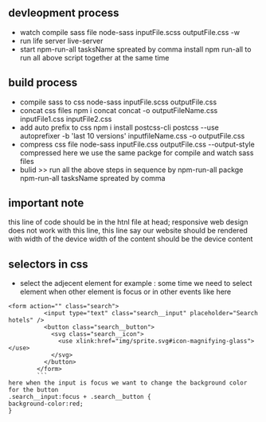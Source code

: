 ## devleopment process 
- watch compile sass file 
node-sass inputFile.scss outputFile.css -w
- run life server 
live-server
- start
npm-run-all tasksName spreated by comma
install npm run-all to run all above script together at the same time

## build process 
- compile sass to css
node-sass inputFile.scss outputFile.css 
- concat css files npm i concat
concat -o outputFileName.css inputFile1.css inputFile2.css
- add auto prefix to css npm i install postcss-cli
postcss --use autoprefixer -b 'last 10 versions' inputfileName.css -o outputFile.css
- compress css file
node-sass inputFile.css outputFile.css --output-style compressed
here we use the same packge for compile and watch sass files
- bulid >> run all the above steps in sequence by npm-run-all packge
npm-run-all tasksName spreated by comma

## important note
 this line of code should be in the htnl file at head;
  responsive web design does not work with this line,
  this line say our website should be rendered with width of the device
  width of the content should be the device content
<meta name="viewport" content="width=device-width, initial-scale=1.0" />

## selectors in css
- select the adjecent element 
for example : some time we need to select element when other element is focus or in other events like here
```
<form action="" class="search">
          <input type="text" class="search__input" placeholder="Search hotels" />
          <button class="search__button">
            <svg class="search__icon">
              <use xlink:href="img/sprite.svg#icon-magnifying-glass"></use>
            </svg>
          </button>
        </form>
        ```
here when the input is focus we want to change the background color for the button
.search__input:focus + .search__button {
background-color:red;
}
